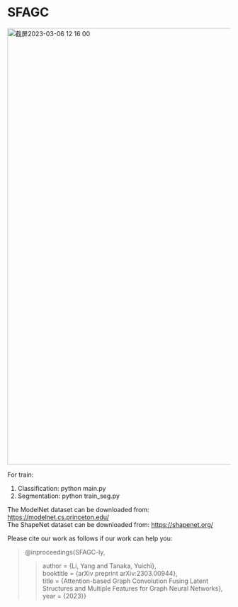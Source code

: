 # SFAGC

<img width="986" alt="截屏2023-03-06 12 16 00" src="https://user-images.githubusercontent.com/125842531/223013957-8133a6f2-016f-40d2-89f0-e7f91d5328c8.png">

For train:
1) Classification: python main.py
2) Segmentation: python train_seg.py

The ModelNet dataset can be downloaded from: https://modelnet.cs.princeton.edu/  
The ShapeNet dataset can be downloaded from: https://shapenet.org/  

Please cite our work as follows if our work can help you:  
>@inproceedings{SFAGC-ly,    
>>author = {Li, Yang and Tanaka, Yuichi},  
>>booktitle = {arXiv preprint arXiv:2303.00944},  
>>title = {Attention-based Graph Convolution Fusing Latent Structures and Multiple Features for Graph Neural Networks},  
>>year = {2023}}  
